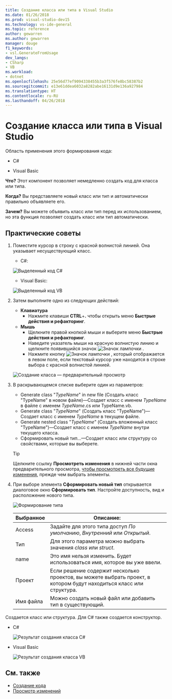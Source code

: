 ```yaml
---
title: Создание класса или типа в Visual Studio
ms.date: 01/26/2018
ms.prod: visual-studio-dev15
ms.technology: vs-ide-general
ms.topic: reference
author: gewarren
ms.author: gewarren
manager: douge
f1_keywords:
- vsl.GenerateFromUsage
dev_langs:
- CSharp
- VB
ms.workload:
- dotnet
ms.openlocfilehash: 25e56d77ef9094338455b3a3f576fe8bc58387b2
ms.sourcegitcommit: e13e61ddea6032a8282abe16131d9e136a927984
ms.translationtype: HT
ms.contentlocale: ru-RU
ms.lasthandoff: 04/26/2018
---
```

# <a name="generate-a-class-or-type-in-visual-studio"></a>Создание класса или типа в Visual Studio

Область применения этого формирования кода:

- C#

- Visual Basic

**Что?** Этот компонент позволяет немедленно создать код для класса или типа.

**Когда?** Вы представляете новый класс или тип и автоматически правильно объявляете его.

**Зачем?** Вы можете объявить класс или тип перед их использованием, но эта функция позволяет создать класс или тип автоматически.

## <a name="how-to"></a>Практические советы

1. Поместите курсор в строку с красной волнистой линией. Она указывает несуществующий класс.

   - C#:

    ![Выделенный код C#](media/class-highlight-cs.png)

   - Visual Basic:

    ![Выделенный код VB](media/class-highlight-vb.png)

1. Затем выполните одно из следующих действий:

   - **Клавиатура**
     - Нажмите клавиши **CTRL**+**.** чтобы открыть меню **Быстрые действия и рефакторинг**.
   - **Мышь**
     - Щелкните правой кнопкой мыши и выберите меню **Быстрые действия и рефакторинг**.
     - Наведите указатель мыши на красную волнистую линию и щелкните появившийся значок ![Значок лампочки](media/bulb-cs.png) .
     - Нажмите кнопку ![Значок лампочки](media/bulb-cs.png) , который отображается в левом поле, если текстовый курсор уже находится в строке выбора с красной волнистой линией.

    ![Создание класса — предварительный просмотр](media/class-preview-cs.png)

1. В раскрывающемся списке выберите один из параметров:

   - Generate class "*TypeName*" in new file (Создать класс "TypeName" в новом файле)&mdash;Создает класс с именем *TypeName* в файле с именем *TypeName*.cs или TypeName.vb.
   - Generate class "*TypeName*" (Создать класс "TypeName")&mdash;Создает класс с именем *TypeName* в текущем файле.
   - Generate nested class "*TypeName*" (Создать вложенный класс "TypeName")&mdash;Создает класс с именем *TypeName* внутри текущего класса.
   - Сформировать новый тип...&mdash;Создает класс или структуру со свойствами, которые вы выберете.

   > [!TIP]
   > Щелкните ссылку **Просмотреть изменения** в нижней части окна предварительного просмотра, [чтобы просмотреть все будущие изменения](../../ide/preview-changes.md), прежде чем выбрать элементы.

1. При выборе элемента **Сформировать новый тип** открывается диалоговое окно **Сформировать тип**. Настройте доступность, вид и расположение нового типа.

   ![Формирование типа](media/class-newtype-cs.png)

   Выбранное | Описание:
   --- | ---
   Access | Задайте для этого типа доступ *По умолчанию*, *Внутренний* или *Открытый*.
   Тип | Для этого параметра можно выбрать значения *class* или *struct*.
   name | Это имя нельзя изменить. Будет использоваться имя, которое вы уже ввели.
   Проект | Если решение содержит несколько проектов, вы можете выбрать проект, в котором будут находиться класс или структура.
   Имя файла | Можно создать новый файл или добавить тип в существующий.

Создается класс или структура. Для C# также создается конструктор.

- C#

   ![Результат создания класса C#](media/class-result-cs.png)

- Visual Basic

   ![Результат создания класса VB](media/class-result-vb.png)

## <a name="see-also"></a>См. также

- [Создание кода](../code-generation-in-visual-studio.md)
- [Просмотр изменений](../../ide/preview-changes.md)